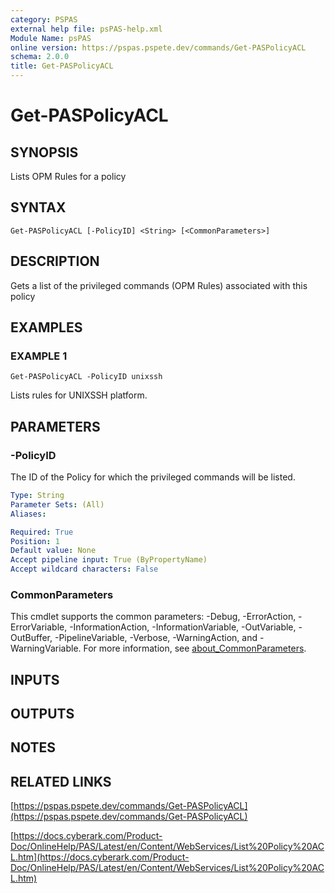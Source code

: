 ```yaml
---
category: PSPAS
external help file: psPAS-help.xml
Module Name: psPAS
online version: https://pspas.pspete.dev/commands/Get-PASPolicyACL
schema: 2.0.0
title: Get-PASPolicyACL
---
```


# Get-PASPolicyACL

## SYNOPSIS
Lists OPM Rules for a policy

## SYNTAX

```
Get-PASPolicyACL [-PolicyID] <String> [<CommonParameters>]
```

## DESCRIPTION
Gets a list of the privileged commands (OPM Rules) associated with this policy

## EXAMPLES

### EXAMPLE 1
```
Get-PASPolicyACL -PolicyID unixssh
```

Lists rules for UNIXSSH platform.

## PARAMETERS

### -PolicyID
The ID of the Policy for which the privileged commands will be listed.

```yaml
Type: String
Parameter Sets: (All)
Aliases:

Required: True
Position: 1
Default value: None
Accept pipeline input: True (ByPropertyName)
Accept wildcard characters: False
```

### CommonParameters
This cmdlet supports the common parameters: -Debug, -ErrorAction, -ErrorVariable, -InformationAction, -InformationVariable, -OutVariable, -OutBuffer, -PipelineVariable, -Verbose, -WarningAction, and -WarningVariable. For more information, see [about_CommonParameters](http://go.microsoft.com/fwlink/?LinkID=113216).

## INPUTS

## OUTPUTS

## NOTES

## RELATED LINKS

[https://pspas.pspete.dev/commands/Get-PASPolicyACL](https://pspas.pspete.dev/commands/Get-PASPolicyACL)

[https://docs.cyberark.com/Product-Doc/OnlineHelp/PAS/Latest/en/Content/WebServices/List%20Policy%20ACL.htm](https://docs.cyberark.com/Product-Doc/OnlineHelp/PAS/Latest/en/Content/WebServices/List%20Policy%20ACL.htm)
